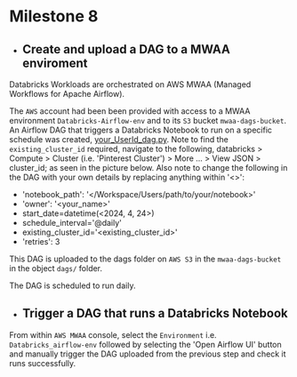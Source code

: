 # Milestone 8

- ## Create and upload a DAG to a MWAA enviroment

Databricks Workloads are orchestrated on AWS MWAA (Managed Workflows for Apache Airflow).

The `AWS` account had been been provided with access to a MWAA environment `Databricks-Airflow-env` and to its `S3` bucket `mwaa-dags-bucket`.
An Airflow DAG that triggers a Databricks Notebook to run on a specific schedule was created, [your_UserId_dag.py](../your_UserId_dag.py). Note to find the `existing_cluster_id` required, navigate to the following, databricks > Compute > Cluster (i.e. 'Pinterest Cluster') > More ... > View JSON > cluster_id; as seen in the picture below. Also note to change the following in the DAG with your own details by replacing anything within '<>': 
- 'notebook_path': '</Workspace/Users/path/to/your/notebook>'
- 'owner': '<your_name>'
- start_date=datetime(<2024, 4, 24>)
- schedule_interval='@daily'
- existing_cluster_id='<existing_cluster_id>'
- 'retries': 3


This DAG is uploaded to the dags folder on `AWS S3` in the `mwaa-dags-bucket` in the object `dags/` folder.


The DAG is scheduled to run daily.

- ## Trigger a DAG that runs a Databricks Notebook

From within `AWS MWAA` console, select the `Environment` i.e. `Databricks_airflow-env` followed by selecting the 'Open Airflow UI' button and manually trigger the DAG uploaded from the previous step and check it runs successfully.
